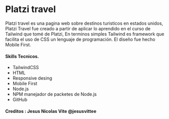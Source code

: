 # Platzi travel

Platzi travel es una pagina web sobre destinos turisticos en estados unidos, Platzi Travel fue creado a partir de aplicar lo aprendido en el curso de Tailwind que tomé de Platzi, En terminos simples Tailwind es framework que facilita el uso de CSS un lenguaje de programación. El diseño fue hecho Mobile First.

#### Skills Tecnicos.
- TailwindCSS
- HTML
- Responsive desing
- Mobile First
- Node.js
- NPM manejador de packetes de Node.js
- GitHub


#### Creditos : Jesus Nicolas Vite @jesusvittee
